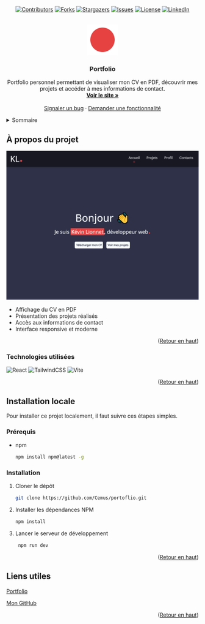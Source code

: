 <a id="readme-top"></a>

<div align="center">
  
[![Contributors][contributors-shield]][contributors-url]
[![Forks][forks-shield]][forks-url]
[![Stargazers][stars-shield]][stars-url]
[![Issues][issues-shield]][issues-url]
[![License][license-shield]][license-url]
[![LinkedIn][linkedin-shield]][linkedin-url]

</div>

<br />
<div align="center">
  <a href="https://github.com/Cemus/portfolio">
    <img src="public/favicon.svg" alt="Logo" width="80" height="80">
  </a>

<h3 align="center">Portfolio</h3>

  <p align="center">
    Portfolio personnel permettant de visualiser mon CV en PDF, découvrir mes projets et accéder à mes informations de contact.
    <br />
    <a href="https://cemus.github.io/portfolio/"><strong>Voir le site »</strong></a>
    <br />
    <br />
    <a href="https://github.com/Cemus/portfolio/issues/new?labels=bug&template=bug-report---.md">Signaler un bug</a>
    &middot;
    <a href="https://github.com/Cemus/portfolio/issues/new?labels=enhancement&template=feature-request---.md">Demander une fonctionnalité</a>
  </p>
</div>

<details>
  <summary>Sommaire</summary>
  <ol>
    <li>
      <a href="#à-propos-du-projet">À propos du projet</a>
      <ul>
        <li><a href="#technologies-utilisées">Technologies utilisées</a></li>
      </ul>
    </li>
    <li>
      <a href="#installation-locale">Installation locale</a>
      <ul>
        <li><a href="#prérequis">Prérequis</a></li>
        <li><a href="#installation">Installation</a></li>
      </ul>
    </li>
    <li><a href="#liens-utiles">Liens utiles</a></li>
  </ol>
</details>

## À propos du projet 

[![Portfolio Screenshot][screenshot-url]][live-url]

- Affichage du CV en PDF
- Présentation des projets réalisés
- Accès aux informations de contact
- Interface responsive et moderne

<p align="right">(<a href="#readme-top">Retour en haut</a>)</p>


### Technologies utilisées
<!-- Front -->
![React](https://img.shields.io/badge/react-%2320232a.svg?style=for-the-badge&logo=react&logoColor=%2361DAFB)
![TailwindCSS](https://img.shields.io/badge/tailwindcss-%2338B2AC.svg?style=for-the-badge&logo=tailwind-css&logoColor=white) 
![Vite](https://img.shields.io/badge/vite-%23646CFF.svg?style=for-the-badge&logo=vite&logoColor=white)

<p align="right">(<a href="#readme-top">Retour en haut</a>)</p>

## Installation locale

Pour installer ce projet localement, il faut suivre ces étapes simples.

### Prérequis

* npm
  ```sh
  npm install npm@latest -g
  ```

### Installation

1. Cloner le dépôt
   ```sh
   git clone https://github.com/Cemus/portoflio.git
   ```
2. Installer les dépendances NPM
   ```sh
   npm install
   ```
3. Lancer le serveur de développement
   ```js
    npm run dev
   ```

<p align="right">(<a href="#readme-top">Retour en haut</a>)</p>

## Liens utiles

[Portfolio][live-url]

[Mon GitHub][github-url]

<p align="right">(<a href="#readme-top">Retour en haut</a>)</p>


<!-- Liens -->

[contributors-shield]: https://img.shields.io/github/contributors/Cemus/portfolio.svg?style=for-the-badge
[contributors-url]: https://github.com/Cemus/portfolio/graphs/contributors
[forks-shield]: https://img.shields.io/github/forks/Cemus/portfolio.svg?style=for-the-badge
[forks-url]: https://github.com/Cemus/portfolio/network/members
[stars-shield]: https://img.shields.io/github/stars/Cemus/portfolio.svg?style=for-the-badge
[stars-url]: https://github.com/Cemus/portfolio/stargazers
[issues-shield]: https://img.shields.io/github/issues/Cemus/portfolio.svg?style=for-the-badge
[issues-url]: https://github.com/Cemus/portfolio/issues
[license-shield]: https://img.shields.io/github/license/Cemus/portfolio?style=for-the-badge
[license-url]: https://github.com/Cemus/portfolio/blob/main/LICENSE
[linkedin-shield]: https://img.shields.io/badge/-LinkedIn-black.svg?style=for-the-badge&logo=linkedin&colorB=555
[linkedin-url]: https://www.linkedin.com/in/kevin-lionnet/
[screenshot-url]: screenshot.png
[live-url]:https://cemus.github.io/portfolio/
[github-url]:https://github.com/Cemus/portfolio/

